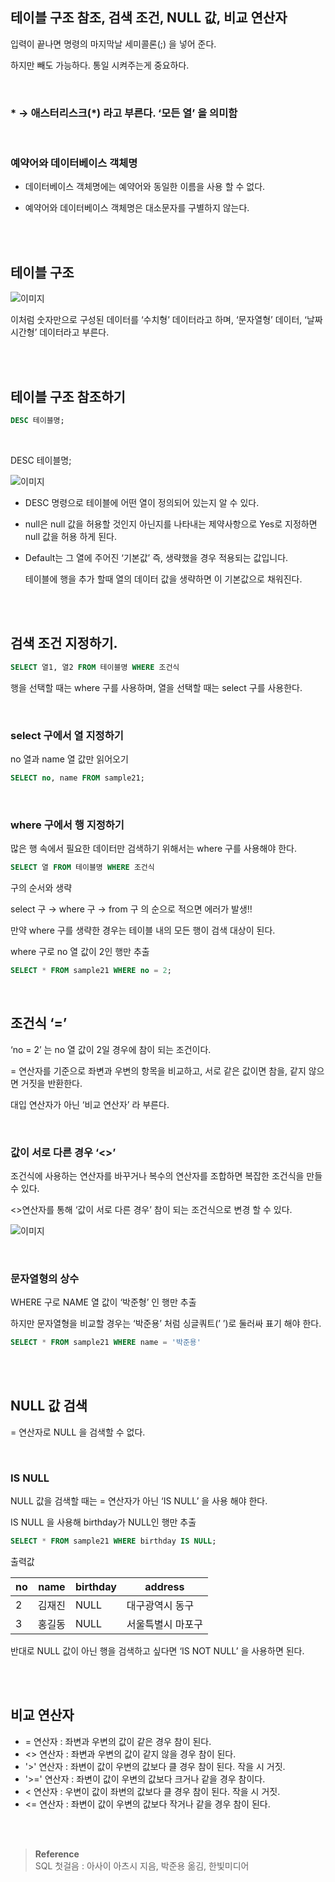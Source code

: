 ## 테이블 구조 참조, 검색 조건, NULL 값, 비교 연산자

입력이 끝나면 명령의 마지막날 세미콜론(;) 을 넣어 준다.

하지만 빼도 가능하다. 통일 시켜주는게 중요하다.

<br/>

### * → 애스터리스크(*) 라고 부른다. ‘모든 열’ 을 의미함

<br/>

### 예약어와 데이터베이스 객체명

- 데이터베이스 객체명에는 예약어와 동일한 이름을 사용 할 수 없다.

- 예약어와 데이터베이스 객체명은 대소문자를 구별하지 않는다.

<br/><br/>

## 테이블 구조

![이미지](/programming/img/첫걸음.JPG)

이처럼 숫자만으로 구성된 데이터를 ‘수치형’ 데이터라고 하며, ‘문자열형’ 데이터, ‘날짜시간형’ 데이터라고 부른다.

<br/><br/>

## 테이블 구조 참조하기

```sql
DESC 테이블명;
```

<br/>

DESC 테이블명;

![이미지](/programming/img/첫걸음1.JPG)

- DESC 명령으로 테이블에 어떤 열이 정의되어 있는지 알 수 있다.

- null은 null 값을 허용할 것인지 아닌지를 나타내는 제약사항으로 Yes로 지정하면 null 값을 허용 하게 된다.
- Default는 그 열에 주어진 ‘기본값’ 즉, 생략했을 경우 적용되는 값입니다. 

    테이블에 행을 추가 할때 열의 데이터 값을 생략하면 이 기본값으로 채워진다.



<br/>  <br/>

  

## 검색 조건 지정하기.

```sql
SELECT 열1, 열2 FROM 테이블명 WHERE 조건식
```

행을 선택할 때는 where 구를 사용하며, 열을 선택할 때는 select 구를 사용한다.

<br/>  

### select 구에서 열 지정하기

no 열과 name 열 값만 읽어오기

```sql
SELECT no, name FROM sample21;
```

<br/>  

### where 구에서 행 지정하기

많은 행 속에서 필요한 데이터만 검색하기 위해서는 where 구를 사용해야 한다.

```sql
SELECT 열 FROM 테이블명 WHERE 조건식
```

구의 순서와 생략

select 구 → where 구 → from 구 의 순으로 적으면 에러가 발생!!

만약 where 구를 생략한 경우는 테이블 내의 모든 행이 검색 대상이 된다.

where 구로 no 열 값이 2인 행만 추출

```sql
SELECT * FROM sample21 WHERE no = 2;
```

<br/>  

## 조건식 ‘=’

‘no = 2’ 는 no 열 값이 2일 경우에 참이 되는 조건이다.

= 연산자를 기준으로 좌변과 우변의 항목을 비교하고, 서로 같은 값이면 참을, 같지 않으면 거짓을 반환한다. 

대입 연산자가 아닌 ‘비교 연산자’ 라 부른다.

<br/>  

### 값이 서로 다른 경우 ‘<>’

조건식에 사용하는 연산자를 바꾸거나 복수의 연산자를 조합하면 복잡한 조건식을 만들 수 있다.

<>연산자를 통해 ‘값이 서로 다른 경우’ 참이 되는 조건식으로 변경 할 수 있다.

![이미지](/programming/img/첫걸음2.JPG)

<br/>  

### 문자열형의 상수

WHERE 구로 NAME 열 값이 ‘박준형’ 인 행만 추출

하지만 문자열형을 비교할 경우는 ‘박준용’ 처럼 싱글쿼트(’ ’)로 둘러싸 표기 해야 한다.

```sql
SELECT * FROM sample21 WHERE name = '박준용'
```

<br/><br/>  

## NULL 값 검색

= 연산자로 NULL 을 검색할 수 없다.

<br/>  

### IS NULL

NULL 값을 검색할 때는 = 연산자가 아닌 ‘IS NULL’ 을 사용 해야 한다.

IS NULL 을 사용해 birthday가 NULL인 행만 추출

```sql
SELECT * FROM sample21 WHERE birthday IS NULL;
```

출력값

| no | name | birthday | address |
| --- | --- | --- | --- |
| 2 | 김재진 | NULL | 대구광역시 동구 |
| 3 | 홍길동 | NULL | 서울특별시 마포구 |

반대로 NULL 값이 아닌 행을 검색하고 싶다면 ‘IS NOT NULL’ 을 사용하면 된다.


<br/><br/>  

## 비교 연산자

- = 연산자 : 좌변과 우변의 값이 같은 경우 참이 된다.
- <> 연산자 : 좌변과 우변의 값이 같지 않을 경우 참이 된다.
- '>' 연산자 : 좌변이 값이 우변의 값보다 클 경우 참이 된다. 작을 시 거짓.
- '>=' 연산자 : 좌변이 값이 우변의 값보다 크거나 같을 경우 참이다.
- < 연산자 : 우변이 값이 좌변의 값보다 클 경우 참이 된다. 작을 시 거짓.
- <= 연산자 : 좌변이 값이 우변의 값보다 작거나 같을 경우 참이 된다.



<br/><br/>

>**Reference** <br/> SQL 첫걸음 : 아사이 아츠시 지음, 박준용 옮김, 한빛미디어
